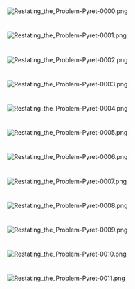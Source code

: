 #

![Restating_the_Problem-Pyret-0000.png](Restating_the_Problem-Pyret-0000.png)

#

![Restating_the_Problem-Pyret-0001.png](Restating_the_Problem-Pyret-0001.png)

#

![Restating_the_Problem-Pyret-0002.png](Restating_the_Problem-Pyret-0002.png)

#

![Restating_the_Problem-Pyret-0003.png](Restating_the_Problem-Pyret-0003.png)

#

![Restating_the_Problem-Pyret-0004.png](Restating_the_Problem-Pyret-0004.png)

#

![Restating_the_Problem-Pyret-0005.png](Restating_the_Problem-Pyret-0005.png)

#

![Restating_the_Problem-Pyret-0006.png](Restating_the_Problem-Pyret-0006.png)

#

![Restating_the_Problem-Pyret-0007.png](Restating_the_Problem-Pyret-0007.png)

#

![Restating_the_Problem-Pyret-0008.png](Restating_the_Problem-Pyret-0008.png)

#

![Restating_the_Problem-Pyret-0009.png](Restating_the_Problem-Pyret-0009.png)

#

![Restating_the_Problem-Pyret-0010.png](Restating_the_Problem-Pyret-0010.png)

#

![Restating_the_Problem-Pyret-0011.png](Restating_the_Problem-Pyret-0011.png)

